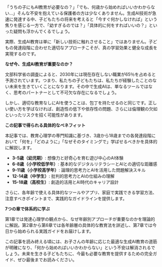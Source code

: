 「うちの子にもAI教育が必要なの？」「でも、何歳から始めればいいかわからない...」そんな不安を抱えている保護者の方は少なくありません。生成AI技術が急速に発達する中、子どもたちの将来を考えると「今すぐ何かしなければ」という焦りを感じる一方で、「幼すぎるのでは？」「具体的に何をすればいいの？」といった疑問も浮かんでくるでしょう。

実際、生成AI教育は単に「新しい技術に触れさせること」ではありません。子どもの発達段階に合わせた適切なアプローチこそが、真の学習効果と健全な成長を実現するのです。

**なぜ今、生成AI教育が重要なのか？**

文部科学省の調査によると、2030年には現在存在しない職業が65％を占めると予測されています。つまり、私たちの子どもたちは、私たちが経験したことのない未来を生きていくことになります。その中で生成AIは、単なるツールではなく、思考のパートナーとして不可欠な存在になるでしょう。

しかし、適切な教育なしにAIを使うことは、包丁を持たせるのと同じです。正しい使い方を学ばなければ、創造性の低下や依存性の問題、さらには倫理観の欠如といったリスクを招く可能性があります。

**この記事で得られる具体的なベネフィット**

本記事では、教育心理学の専門知識に基づき、3歳から18歳までの各発達段階において「何を」「どのように」「なぜそのタイミングで」学ばせるべきかを具体的に解説します。

- **3-5歳（幼児期）**: 想像力と好奇心を育む遊び中心のAI体験
- **6-8歳（小学校低学年）**: 基本的なデジタルリテラシーとAIとの適切な距離感
- **9-11歳（小学校高学年）**: 論理的思考力とAIを活用した問題解決スキル
- **12-14歳（中学生）**: 批判的思考力とAIの仕組みの理解
- **15-18歳（高校生）**: 創造的活用とAI時代のキャリア設計

さらに、各年齢で使える具体的なツールやアプリ、家庭で実践できる学習方法、注意すべきポイントまで、実践的なガイドラインを提供します。

**7つの章で体系的に学ぶ**

第1章では発達心理学の観点から、なぜ年齢別アプローチが重要なのかを理論的に解説。第2章から第6章では各年齢層の具体的な教育法を詳述し、第7章では今日から始められる実践ガイドをお届けします。

この記事を読み終える頃には、お子さんの年齢に応じた最適な生成AI教育の道筋が明確になり、「何から始めればいいかわからない」という不安は解消されるでしょう。未来を生きる子どもたちに、今最も必要な教育を提供するための完全ガイド、ぜひ最後までお読みください。